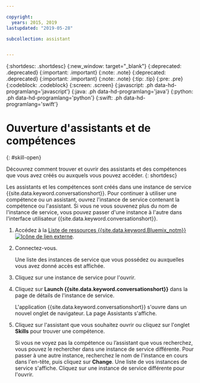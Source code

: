 ```yaml
---

copyright:
  years: 2015, 2019
lastupdated: "2019-05-28"

subcollection: assistant


---
```


{:shortdesc: .shortdesc}
{:new_window: target="_blank"}
{:deprecated: .deprecated}
{:important: .important}
{:note: .note}
{:deprecated: .deprecated}
{:important: .important}
{:note: .note}
{:tip: .tip}
{:pre: .pre}
{:codeblock: .codeblock}
{:screen: .screen}
{:javascript: .ph data-hd-programlang='javascript'}
{:java: .ph data-hd-programlang='java'}
{:python: .ph data-hd-programlang='python'}
{:swift: .ph data-hd-programlang='swift'}

# Ouverture d'assistants et de compétences
{: #skill-open}

Découvrez comment trouver et ouvrir des assistants et des compétences que vous avez créés ou auxquels vous pouvez accéder.
{: shortdesc}

Les assistants et les compétences sont créés dans une instance de service {{site.data.keyword.conversationshort}}. Pour continuer à utiliser une compétence ou un assistant, ouvrez l'instance de service contenant la compétence ou l'assistant. Si vous ne vous souvenez plus du nom de l'instance de service, vous pouvez passer d'une instance à l'autre dans l'interface utilisateur {{site.data.keyword.conversationshort}}. 

1.  Accédez à la [Liste de ressources {{site.data.keyword.Bluemix_notm}} ![Icône de lien externe](../../icons/launch-glyph.svg "Icône de lien externe")](https://cloud.ibm.com).

1.  Connectez-vous.

    Une liste des instances de service que vous possédez ou auxquelles vous avez donné accès est affichée.

1.  Cliquez sur une instance de service pour l'ouvrir.

1.  Cliquez sur **Launch {{site.data.keyword.conversationshort}}** dans la page de détails de l'instance de service.

    L'application {{site.data.keyword.conversationshort}} s'ouvre dans un nouvel onglet de navigateur. La page Assistants s'affiche.

1.  Cliquez sur l'assistant que vous souhaitez ouvrir ou cliquez sur l'onglet **Skills** pour trouver une compétence.

    Si vous ne voyez pas la compétence ou l’assistant que vous recherchez, vous pouvez le rechercher dans une instance de service différente. Pour passer à une autre instance, recherchez le nom de l'instance en cours dans l'en-tête, puis cliquez sur **Change**. Une liste de vos instances de service s'affiche. Cliquez sur une instance de service différente pour l'ouvrir.
